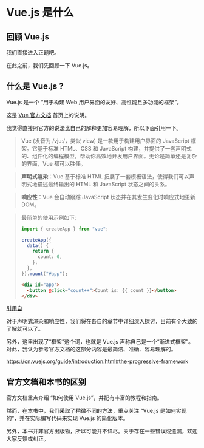 # Vue.js 是什么

## 回顾 Vue.js

我们直接进入正题吧。

在此之前，我们先回顾一下 Vue.js。

## 什么是 Vue.js ?

Vue.js 是一个 “用于构建 Web 用户界面的友好、高性能且多功能的框架”。

这是 [Vue 官方文档](https://cn.vuejs.org/) 首页上的说明。

我觉得直接照官方的说法比自己的解释更加容易理解，所以下面引用一下。

> Vue (发音为 /vjuː/，类似 view) 是一款用于构建用户界面的 JavaScript 框架。它基于标准 HTML、CSS 和 JavaScript 构建，并提供了一套声明式的、组件化的编程模型，帮助你高效地开发用户界面。无论是简单还是复杂的界面，Vue 都可以胜任。

> **声明式渲染**：Vue 基于标准 HTML 拓展了一套模板语法，使得我们可以声明式地描述最终输出的 HTML 和 JavaScript 状态之间的关系。

> **响应性**：Vue 会自动跟踪 JavaScript 状态并在其发生变化时响应式地更新 DOM。

> 最简单的使用示例如下:
>
> ```ts
> import { createApp } from "vue";
>
> createApp({
>   data() {
>     return {
>       count: 0,
>     };
>   },
> }).mount("#app");
> ```
>
> ```html
> <div id="app">
>   <button @click="count++">Count is: {{ count }}</button>
> </div>
> ```

[引用自](https://cn.vuejs.org/guide/introduction.html#what-is-vue)

对于声明式渲染和响应性，我们将在各自的章节中详细深入探讨，目前有个大致的了解就可以了。

另外，这里出现了“框架”这个词，也就是 Vue.js 声称自己是一个“渐进式框架”。对此，我认为参考官方文档的这部分内容是最简洁、准确、容易理解的。

https://cn.vuejs.org/guide/introduction.html#the-progressive-framework

## 官方文档和本书的区别

官方文档重点介绍 “如何使用 Vue.js”，并配有丰富的教程和指南。

然而，在本书中，我们采取了稍微不同的方法，重点关注 “Vue.js 是如何实现的”，并在实际编写代码来实现 Vue.js 的简化版本。

另外，本书并非官方出版物，所以可能并不详尽。关于存在一些错误或遗漏，欢迎大家反馈或纠正。

